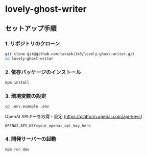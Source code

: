 # lovely-ghost-writer

## セットアップ手順

### 1. リポジトリのクローン

```bash
git clone git@github.com:takashi145/lovely-ghost-writer.git
cd lovely-ghost-writer
```

### 2. 依存パッケージのインストール

```bash
npm install
```

### 3. 環境変数の設定

```bash
cp .env.example .env
```

OpenAI APIキーを取得・設定 (https://platform.openai.com/api-keys)

```
OPENAI_API_KEY=your_openai_api_key_here
```

### 4. 開発サーバーの起動

```bash
npm run dev
```
